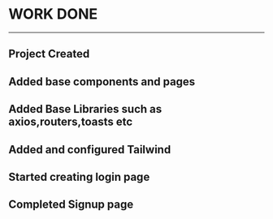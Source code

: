 # WORK DONE
------------------------
## Project Created
## Added base components and pages
## Added Base Libraries such as axios,routers,toasts etc
## Added and configured Tailwind
## Started creating login page
## Completed Signup page